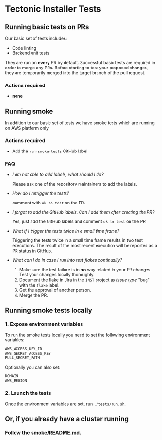 # Tectonic Installer Tests


## Running basic tests on PRs

Our basic set of tests includes:
- Code linting
- Backend unit tests

They are run on **every** PR by default. Successful basic tests are required in
order to merge any PRs. Before starting to test your proposed changes, they are
temporarily merged into the target branch of the pull request.

### Actions required
- **none**


## Running smoke

In addition to our basic set of tests we have smoke tests which are running on AWS platform only.

### Actions required
- Add the `run-smoke-tests` GitHub label

### FAQ
- *I am not able to add labels, what should I do?*

  Please ask one of the [repository](../OWNERS) [maintainers](../OWNERS_ALIASES) to add the
  labels.

- *How do I retrigger the tests?*

  comment with `ok to test` on the PR.

- *I forgot to add the GitHub labels. Can I add them after creating the PR?*

  Yes, just add the GitHub labels and comment `ok to test` on the PR.

- *What if I trigger the tests twice in a small time frame?*

  Triggering the tests twice in a small time frame results in two test
  executions. The result of the most recent execution will be reported as a PR
  status in GitHub.

- *What can I do in case I run into test flakes continually?*

  1. Make sure the test failure is in **no** way related to your PR changes.
     Test your changes locally thoroughly.
  2. Document the flake in Jira in the `INST` project as *issue type* "bug" with the
     `flake` label.
  3. Get the approval of another person.
  4. Merge the PR.

## Running smoke tests locally

### 1. Expose environment variables

To run the smoke tests locally you need to set the following
environment variables:
``` bash
AWS_ACCESS_KEY_ID
AWS_SECRET_ACCESS_KEY
PULL_SECRET_PATH
```

Optionally you can also set:
```bash
DOMAIN
AWS_REGION
```

### 2. Launch the tests
Once the environment variables are set, run `./tests/run.sh`.

## Or, if you already have a cluster running

### Follow the [smoke/README.md](./smoke/README.md).
